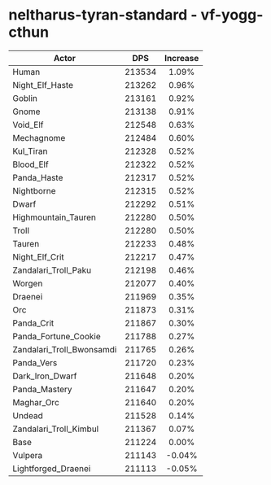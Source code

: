 # neltharus-tyran-standard - vf-yogg-cthun
| Actor | DPS | Increase |
|---|:---:|:---:|
|Human|213534|1.09%|
|Night_Elf_Haste|213262|0.96%|
|Goblin|213161|0.92%|
|Gnome|213138|0.91%|
|Void_Elf|212548|0.63%|
|Mechagnome|212484|0.60%|
|Kul_Tiran|212328|0.52%|
|Blood_Elf|212322|0.52%|
|Panda_Haste|212317|0.52%|
|Nightborne|212315|0.52%|
|Dwarf|212292|0.51%|
|Highmountain_Tauren|212280|0.50%|
|Troll|212280|0.50%|
|Tauren|212233|0.48%|
|Night_Elf_Crit|212217|0.47%|
|Zandalari_Troll_Paku|212198|0.46%|
|Worgen|212077|0.40%|
|Draenei|211969|0.35%|
|Orc|211873|0.31%|
|Panda_Crit|211867|0.30%|
|Panda_Fortune_Cookie|211788|0.27%|
|Zandalari_Troll_Bwonsamdi|211765|0.26%|
|Panda_Vers|211720|0.23%|
|Dark_Iron_Dwarf|211648|0.20%|
|Panda_Mastery|211647|0.20%|
|Maghar_Orc|211640|0.20%|
|Undead|211528|0.14%|
|Zandalari_Troll_Kimbul|211367|0.07%|
|Base|211224|0.00%|
|Vulpera|211143|-0.04%|
|Lightforged_Draenei|211113|-0.05%|
